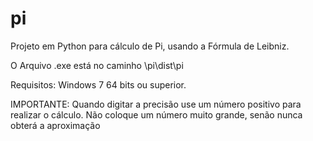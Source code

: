 # pi
Projeto em Python para cálculo de Pi, usando a Fórmula de Leibniz.

O Arquivo .exe está no caminho \pi\dist\pi

Requisitos: 
Windows 7 64 bits ou superior.

IMPORTANTE:
Quando digitar a precisão use um número positivo
para realizar o cálculo. 
Não coloque um número muito grande, senão nunca
obterá a aproximação
